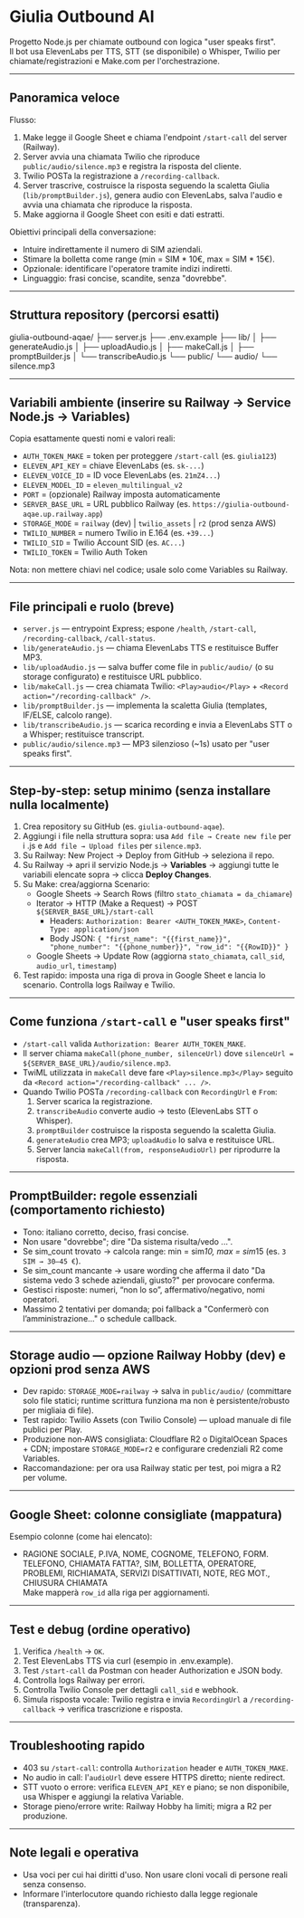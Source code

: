 # Giulia Outbound AI

Progetto Node.js per chiamate outbound con logica "user speaks first".  
Il bot usa ElevenLabs per TTS, STT (se disponibile) o Whisper, Twilio per chiamate/registrazioni e Make.com per l'orchestrazione.

---

## Panoramica veloce
Flusso:
1. Make legge il Google Sheet e chiama l'endpoint `/start-call` del server (Railway).  
2. Server avvia una chiamata Twilio che riproduce `public/audio/silence.mp3` e registra la risposta del cliente.  
3. Twilio POSTa la registrazione a `/recording-callback`.  
4. Server trascrive, costruisce la risposta seguendo la scaletta Giulia (`lib/promptBuilder.js`), genera audio con ElevenLabs, salva l'audio e avvia una chiamata che riproduce la risposta.  
5. Make aggiorna il Google Sheet con esiti e dati estratti.

Obiettivi principali della conversazione:
- Intuire indirettamente il numero di SIM aziendali.
- Stimare la bolletta come range (min = SIM * 10€, max = SIM * 15€).
- Opzionale: identificare l'operatore tramite indizi indiretti.
- Linguaggio: frasi concise, scandite, senza "dovrebbe".

---

## Struttura repository (percorsi esatti)

giulia-outbound-aqae/ 
├── server.js 
├── .env.example 
├── lib/ 
│ ├── generateAudio.js 
│ ├── uploadAudio.js 
│ ├── makeCall.js 
│ ├── promptBuilder.js 
│ └── transcribeAudio.js 
└── public/ 
└── audio/ 
└── silence.mp3


---

## Variabili ambiente (inserire su Railway → Service Node.js → Variables)
Copia esattamente questi nomi e valori reali:

- `AUTH_TOKEN_MAKE` = token per proteggere `/start-call` (es. `giulia123`)  
- `ELEVEN_API_KEY` = chiave ElevenLabs (es. `sk-...`)  
- `ELEVEN_VOICE_ID` = ID voce ElevenLabs (es. `21mZ4...`)  
- `ELEVEN_MODEL_ID` = `eleven_multilingual_v2`  
- `PORT` = (opzionale) Railway imposta automaticamente  
- `SERVER_BASE_URL` = URL pubblico Railway (es. `https://giulia-outbound-aqae.up.railway.app`)  
- `STORAGE_MODE` = `railway` (dev) | `twilio_assets` | `r2` (prod senza AWS)  
- `TWILIO_NUMBER` = numero Twilio in E.164 (es. `+39...`)  
- `TWILIO_SID` = Twilio Account SID (es. `AC...`)  
- `TWILIO_TOKEN` = Twilio Auth Token

Nota: non mettere chiavi nel codice; usale solo come Variables su Railway.

---

## File principali e ruolo (breve)
- `server.js` — entrypoint Express; espone `/health`, `/start-call`, `/recording-callback`, `/call-status`.  
- `lib/generateAudio.js` — chiama ElevenLabs TTS e restituisce Buffer MP3.  
- `lib/uploadAudio.js` — salva buffer come file in `public/audio/` (o su storage configurato) e restituisce URL pubblico.  
- `lib/makeCall.js` — crea chiamata Twilio: `<Play>audio</Play>` + `<Record action="/recording-callback" />`.  
- `lib/promptBuilder.js` — implementa la scaletta Giulia (templates, IF/ELSE, calcolo range).  
- `lib/transcribeAudio.js` — scarica recording e invia a ElevenLabs STT o a Whisper; restituisce transcript.  
- `public/audio/silence.mp3` — MP3 silenzioso (~1s) usato per "user speaks first".

---

## Step‑by‑step: setup minimo (senza installare nulla localmente)
1. Crea repository su GitHub (es. `giulia-outbound-aqae`).  
2. Aggiungi i file nella struttura sopra: usa `Add file → Create new file` per i .js e `Add file → Upload files` per `silence.mp3`.  
3. Su Railway: New Project → Deploy from GitHub → seleziona il repo.  
4. Su Railway → apri il servizio Node.js → **Variables** → aggiungi tutte le variabili elencate sopra → clicca **Deploy Changes**.  
5. Su Make: crea/aggiorna Scenario:
   - Google Sheets → Search Rows (filtro `stato_chiamata = da_chiamare`)  
   - Iterator → HTTP (Make a Request) → POST `${SERVER_BASE_URL}/start-call`  
     - Headers: `Authorization: Bearer <AUTH_TOKEN_MAKE>`, `Content-Type: application/json`  
     - Body JSON: `{ "first_name": "{{first_name}}", "phone_number": "{{phone_number}}", "row_id": "{{RowID}}" }`  
   - Google Sheets → Update Row (aggiorna `stato_chiamata`, `call_sid`, `audio_url`, `timestamp`)  
6. Test rapido: imposta una riga di prova in Google Sheet e lancia lo scenario. Controlla logs Railway e Twilio.

---

## Come funziona `/start-call` e "user speaks first"
- `/start-call` valida `Authorization: Bearer AUTH_TOKEN_MAKE`.  
- Il server chiama `makeCall(phone_number, silenceUrl)` dove `silenceUrl = ${SERVER_BASE_URL}/audio/silence.mp3`.  
- TwiML utilizzata in `makeCall` deve fare `<Play>silence.mp3</Play>` seguito da `<Record action="/recording-callback" ... />`.  
- Quando Twilio POSTa `/recording-callback` con `RecordingUrl` e `From`:
  1. Server scarica la registrazione.  
  2. `transcribeAudio` converte audio → testo (ElevenLabs STT o Whisper).  
  3. `promptBuilder` costruisce la risposta seguendo la scaletta Giulia.  
  4. `generateAudio` crea MP3; `uploadAudio` lo salva e restituisce URL.  
  5. Server lancia `makeCall(from, responseAudioUrl)` per riprodurre la risposta.

---

## PromptBuilder: regole essenziali (comportamento richiesto)
- Tono: italiano corretto, deciso, frasi concise.  
- Non usare "dovrebbe"; dire "Da sistema risulta/vedo ...".  
- Se sim_count trovato → calcola range: min = sim*10, max = sim*15 (es. `3 SIM → 30–45 €`).  
- Se sim_count mancante → usare wording che afferma il dato "Da sistema vedo 3 schede aziendali, giusto?" per provocare conferma.  
- Gestisci risposte: numeri, “non lo so”, affermativo/negativo, nomi operatori.  
- Massimo 2 tentativi per domanda; poi fallback a "Confermerò con l’amministrazione..." o schedule callback.

---

## Storage audio — opzione Railway Hobby (dev) e opzioni prod senza AWS
- Dev rapido: `STORAGE_MODE=railway` → salva in `public/audio/` (committare solo file statici; runtime scrittura funziona ma non è persistente/robusto per migliaia di file).  
- Test rapido: Twilio Assets (con Twilio Console) — upload manuale di file publici per Play.  
- Produzione non‑AWS consigliata: Cloudflare R2 o DigitalOcean Spaces + CDN; impostare `STORAGE_MODE=r2` e configurare credenziali R2 come Variables.  
- Raccomandazione: per ora usa Railway static per test, poi migra a R2 per volume.

---

## Google Sheet: colonne consigliate (mappatura)
Esempio colonne (come hai elencato):
- RAGIONE SOCIALE, P.IVA, NOME, COGNOME, TELEFONO, FORM. TELEFONO, CHIAMATA FATTA?, SIM, BOLLETTA, OPERATORE, PROBLEMI, RICHIAMATA, SERVIZI DISATTIVATI, NOTE, REG MOT., CHIUSURA CHIAMATA  
Make mapperà `row_id` alla riga per aggiornamenti.

---

## Test e debug (ordine operativo)
1. Verifica `/health` → `OK`.  
2. Test ElevenLabs TTS via curl (esempio in .env.example).  
3. Test `/start-call` da Postman con header Authorization e JSON body.  
4. Controlla logs Railway per errori.  
5. Controlla Twilio Console per dettagli `call_sid` e webhook.  
6. Simula risposta vocale: Twilio registra e invia `RecordingUrl` a `/recording-callback` → verifica trascrizione e risposta.

---

## Troubleshooting rapido
- 403 su `/start-call`: controlla `Authorization` header e `AUTH_TOKEN_MAKE`.  
- No audio in call: l'`audioUrl` deve essere HTTPS diretto; niente redirect.  
- STT vuoto o errore: verifica `ELEVEN_API_KEY` e piano; se non disponibile, usa Whisper e aggiungi la relativa Variable.  
- Storage pieno/errore write: Railway Hobby ha limiti; migra a R2 per produzione.

---

## Note legali e operativa
- Usa voci per cui hai diritti d'uso. Non usare cloni vocali di persone reali senza consenso.  
- Informare l'interlocutore quando richiesto dalla legge regionale (transparenza).
